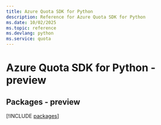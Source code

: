```yaml
---
title: Azure Quota SDK for Python
description: Reference for Azure Quota SDK for Python
ms.date: 10/02/2025
ms.topic: reference
ms.devlang: python
ms.service: quota
---
```

# Azure Quota SDK for Python - preview
## Packages - preview
[!INCLUDE [packages](quota-index.md)]